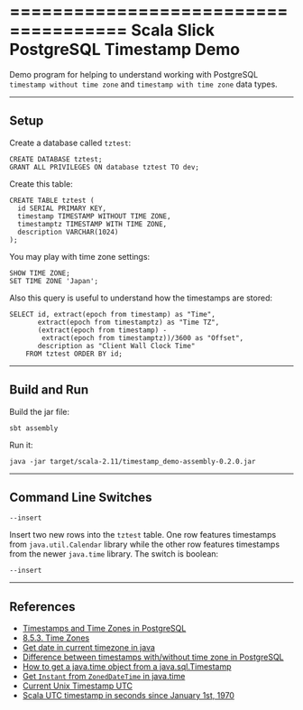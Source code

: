 =====================================
Scala Slick PostgreSQL Timestamp Demo
=====================================

Demo program for helping to understand working with PostgreSQL
`timestamp without time zone` and `timestamp with time zone` data types.


-----
Setup
-----

Create a database called `tztest`:

    CREATE DATABASE tztest;
    GRANT ALL PRIVILEGES ON database tztest TO dev;

Create this table:

    CREATE TABLE tztest (
      id SERIAL PRIMARY KEY,
      timestamp TIMESTAMP WITHOUT TIME ZONE,
      timestamptz TIMESTAMP WITH TIME ZONE,
      description VARCHAR(1024)
    );

You may play with time zone settings:

    SHOW TIME ZONE;
    SET TIME ZONE 'Japan';

Also this query is useful to understand how the timestamps are stored:

    SELECT id, extract(epoch from timestamp) as "Time",
           extract(epoch from timestamptz) as "Time TZ",
           (extract(epoch from timestamp) -
            extract(epoch from timestamptz))/3600 as "Offset",
           description as "Client Wall Clock Time"
        FROM tztest ORDER BY id;


-------------
Build and Run
-------------

Build the jar file:

    sbt assembly

Run it:

    java -jar target/scala-2.11/timestamp_demo-assembly-0.2.0.jar


---------------------
Command Line Switches
---------------------

`--insert`

Insert two new rows into the `tztest` table. One row features timestamps
from `java.util.Calendar` library while the other row features timestamps from
the newer `java.time` library. The switch is boolean:

    --insert


----------
References
----------

* [Timestamps and Time Zones in PostgreSQL][]
* [8.5.3. Time Zones][]
* [Get date in current timezone in java][]
* [Difference between timestamps with/without time zone in PostgreSQL][]
* [How to get a java.time object from a java.sql.Timestamp][]
* [Get `Instant` from `ZonedDateTime` in java.time][]
* [Current Unix Timestamp UTC][]
* [Scala UTC timestamp in seconds since January 1st, 1970][]


[Timestamps and Time Zones in PostgreSQL]: http://phili.pe/posts/timestamps-and-time-zones-in-postgresql/
[8.5.3. Time Zones]: https://www.postgresql.org/docs/9.1/static/datatype-datetime.html#DATATYPE-TIMEZONES
[Difference between timestamps with/without time zone in PostgreSQL]: http://stackoverflow.com/a/5876276
[Get date in current timezone in java]: http://stackoverflow.com/a/24808474
[How to get a java.time object from a java.sql.Timestamp]: http://stackoverflow.com/a/22470650
[Get `Instant` from `ZonedDateTime` in java.time]: http://stackoverflow.com/a/31936813
[Current Unix Timestamp UTC]: http://www.unixtimestamp.com/
[Scala UTC timestamp in seconds since January 1st, 1970]: http://stackoverflow.com/a/11352208
